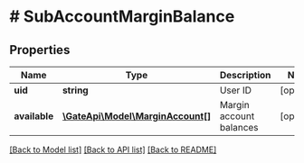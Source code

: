 # # SubAccountMarginBalance

## Properties

Name | Type | Description | Notes
------------ | ------------- | ------------- | -------------
**uid** | **string** | User ID | [optional] 
**available** | [**\GateApi\Model\MarginAccount[]**](MarginAccount.md) | Margin account balances | [optional] 

[[Back to Model list]](../../README.md#documentation-for-models) [[Back to API list]](../../README.md#documentation-for-api-endpoints) [[Back to README]](../../README.md)
